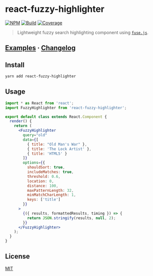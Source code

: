 # react-fuzzy-highlighter

[![NPM][npm]][npm-url]
[![Build][build]][build-badge]
[![Coverage][codecov-shield]][codecov]

> Lightweight fuzzy search highlighting component using [`fuse.js`](https://github.com/krisk/Fuse).

## [Examples](examples/) · [Changelog](CHANGELOG.md)

## Install

```bash
yarn add react-fuzzy-highlighter
```

## Usage

```jsx
import * as React from 'react';
import FuzzyHighlighter from 'react-fuzzy-highlighter';

export default class extends React.Component {
  render() {
    return (
      <FuzzyHighlighter
        query="old"
        data={[
          { title: "Old Man's War" },
          { title: 'The Lock Artist' },
          { title: 'HTML5' }
        ]}
        options={{
          shouldSort: true,
          includeMatches: true,
          threshold: 0.6,
          location: 0,
          distance: 100,
          maxPatternLength: 32,
          minMatchCharLength: 1,
          keys: ['title']
        }}
      >
        {({ results, formattedResults, timing }) => {
          return JSON.stringify(results, null, 2);
        }}
      </FuzzyHighlighter>
    );
  }
}
```

## License

[MIT](LICENSE)

[npm]: https://img.shields.io/npm/v/react-fuzzy-highlighter.svg?color=blue
[npm-url]: https://npmjs.com/package/react-fuzzy-highlighter
[build]: https://travis-ci.com/metonym/react-fuzzy-highlighter.svg?branch=master
[build-badge]: https://travis-ci.com/metonym/react-fuzzy-highlighter
[codecov]: https://codecov.io/gh/metonym/react-fuzzy-highlighter
[codecov-shield]: https://img.shields.io/codecov/c/github/metonym/react-fuzzy-highlighter.svg
